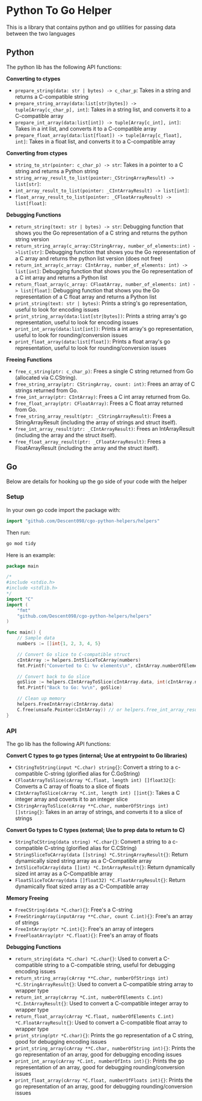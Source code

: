 # Python To Go Helper

This is a library that contains python and go utilities for passing data between the two languages

## Python

The python lib has the following API functions:

**Converting to ctypes**

- `prepare_string(data: str | bytes) -> c_char_p`: Takes in a string and returns a C-compatible string
- `prepare_string_array(data:list[str|bytes]) -> tuple[Array[c_char_p], int]`: Takes in a string list, and converts it to a C-compatible array
- `prepare_int_array(data:list[int]) -> tuple[Array[c_int], int]`: Takes in a int list, and converts it to a C-compatible array
- `prepare_float_array(data:list[float]) -> tuple[Array[c_float], int]`: Takes in a float list, and converts it to a C-compatible array

**Converting from ctypes**

- `string_to_str(pointer: c_char_p) -> str`: Takes in a pointer to a C string and returns a Python string
- `string_array_result_to_list(pointer:_CStringArrayResult) -> list[str]`: 
- `int_array_result_to_list(pointer: _CIntArrayResult) -> list[int]`: 
- `float_array_result_to_list(pointer: _CFloatArrayResult) -> list[float]`: 

**Debugging Functions**

- `return_string(text: str | bytes) -> str`: Debugging function that shows you the Go representation of a C string and returns the python string version
- `return_string_array(c_array:CStringArray, number_of_elements:int) ->list[str]`: Debugging function that shows you the Go representation of a C array and returns the python list version (does not free)
- `return_int_array(c_array: CIntArray, number_of_elements: int) -> list[int]`: Debugging function that shows you the Go representation of a C int array and returns a Python list
- `return_float_array(c_array: CFloatArray, number_of_elements: int) -> list[float]`: Debugging function that shows you the Go representation of a C float array and returns a Python list
- `print_string(text: str | bytes)`: Prints a string's go representation, useful to look for encoding issues
- `print_string_array(data:list[str|bytes])`: Prints a string array's go representation, useful to look for encoding issues
- `print_int_array(data:list[int])`: Prints a int array's go representation, useful to look for rounding/conversion issues
- `print_float_array(data:list[float])`: Prints a float array's go representation, useful to look for rounding/conversion issues

**Freeing Functions**

- `free_c_string(ptr: c_char_p)`: Frees a single C string returned from Go (allocated via C.CString).
- `free_string_array(ptr: CStringArray, count: int)`: Frees an array of C strings returned from Go.
- `free_int_array(ptr: CIntArray)`: Frees a C int array returned from Go.
- `free_float_array(ptr: CFloatArray)`: Frees a C float array returned from Go.
- `free_string_array_result(ptr: _CStringArrayResult)`: Frees a StringArrayResult (including the array of strings and struct itself).
- `free_int_array_result(ptr: _CIntArrayResult)`: Frees an IntArrayResult (including the array and the struct itself).
- `free_float_array_result(ptr: _CFloatArrayResult)`: Frees a FloatArrayResult (including the array and the struct itself).


## Go

Below are details for hooking up the go side of your code with the helper

### Setup

In your own go code import the package with:

```go
import "github.com/Descent098/cgo-python-helpers/helpers"
```

Then run:

```bash
go mod tidy
```

Here is an example:

```go
package main

/*
#include <stdio.h>
#include <stdlib.h>
*/
import "C"
import (
	"fmt"
	"github.com/Descent098/cgo-python-helpers/helpers"
)

func main() {
	// Sample data
	numbers := []int{1, 2, 3, 4, 5}

	// Convert Go slice to C-compatible struct
	cIntArray := helpers.IntSliceToCArray(numbers)
	fmt.Printf("Converted to C: %v elements\n", cIntArray.numberOfElements)

	// Convert back to Go slice
	goSlice := helpers.CIntArrayToSlice(cIntArray.data, int(cIntArray.numberOfElements))
	fmt.Printf("Back to Go: %v\n", goSlice)

	// Clean up memory
	helpers.FreeIntArray(cIntArray.data)
	C.free(unsafe.Pointer(cIntArray)) // or helpers.free_int_array_result(cIntArray) if exported
}
```

### API

The go lib has the following API functions:

**Convert C types to go types (internal; Use at entrypoint to Go libraries)**

- `CStringToString(input *C.char) string{}`: Convert a string to a c-compatible C-string (glorified alias for C.GoString)
- `CFloatArrayToSlice(cArray *C.float, length int) []float32{}`: Converts a C array of floats to a slice of floats
- `CIntArrayToSlice(cArray *C.int, length int) []int{}`: Takes a C integer array and coverts it to an integer slice
- `CStringArrayToSlice(cArray **C.char, numberOfStrings int) []string{}`: Takes in an array of strings, and converts it to a slice of strings


**Convert Go types to C types (external; Use to prep data to return to C)**

- `StringToCString(data string) *C.char{}`: Convert a string to a c-compatible C-string (glorified alias for C.CString)
- `StringSliceToCArray(data []string) *C.StringArrayResult{}`: Return dynamically sized string array as a C-Compatible array
- `IntSliceToCArray(data []int) *C.IntArrayResult{}`: Return dynamically sized int array as a C-Compatible array
- `FloatSliceToCArray(data []float32) *C.FloatArrayResult{}`: Return dynamically float sized array as a C-Compatible array

**Memory Freeing**

- `FreeCString(data *C.char){}`: Free's a C-string
- `FreeStringArray(inputArray **C.char, count C.int){}`: Free's an array of strings
- `FreeIntArray(ptr *C.int){}`: Free's an array of integers
- `FreeFloatArray(ptr *C.float){}`: Free's an array of floats

**Debugging Functions**

- `return_string(data *C.char) *C.char{}`: Used to convert a C-compatible string to a C-compatible string, useful for debugging encoding issues
- `return_string_array(cArray **C.char, numberOfStrings int) *C.StringArrayResult{}`: Used to convert a C-compatible string array to wrapper type
- `return_int_array(cArray *C.int, numberOfElements C.int) *C.IntArrayResult{}`: Used to convert a C-compatible integer array to wrapper type
- `return_float_array(cArray *C.float, numberOfElements C.int) *C.FloatArrayResult{}`: Used to convert a C-compatible float array to wrapper type
- `print_string(ptr *C.char){}`: Prints the go representation of a C string, good for debugging encoding issues
- `print_string_array(cArray **C.char, numberOfString int){}`: Prints the go representation of an array, good for debugging encoding issues
- `print_int_array(cArray *C.int, numberOfInts int){}`: Prints the go representation of an array, good for debugging rounding/conversion issues
- `print_float_array(cArray *C.float, numberOfFloats int){}`: Prints the go representation of an array, good for debugging rounding/conversion issues

